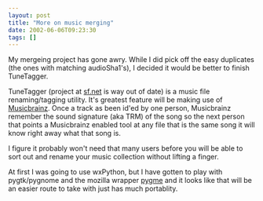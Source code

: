```yaml
---
layout: post
title: "More on music merging"
date: 2002-06-06T09:23:30
tags: []
---
```


My mergeing project has gone awry. While I did pick off the easy duplicates (the ones with matching audioSha1's), I decided it would be better to finish TuneTagger. 

TuneTagger (project at [sf.net][1] is way out of date) is a music file renaming/tagging utility. It's greatest feature will be making use of [Musicbrainz][2]. Once a track as been id'ed by one person, Musicbrainz remember the sound signature (aka TRM) of the song so the next person that points a Musicbrainz enabled tool at any file that is the same song it will know right away what that song is. 

I figure it probably won't need that many users before you will be able to sort out and rename your music collection without lifting a finger. 

At first I was going to use wxPython, but I have gotten to play with pygtk/pygnome and the mozilla wrapper [ pygme][3] and it looks like that will be an easier route to take with just has much portablity. 

   [1]: http://sf.net/tunetagger/
   [2]: http://musicbrainz.org
   [3]: http://cvs.gnome.org/bonsai/rview.cgi?cvsroot=/cvs/gnome&dir=pygme



